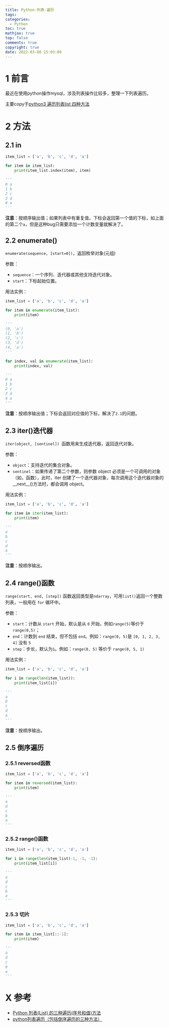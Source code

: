 ```yaml
---
title: Python-列表-遍历
tags:
categories:
  - Python
toc: true
mathjax: true
top: false
comments: true
copyright: true
date: 2022-03-08 15:03:09
---
```


# 1 前言

最近在使用python操作mysql，涉及列表操作比较多，整理一下列表遍历。

主要copy于[python3 遍历列表list 四种方法](https://blog.csdn.net/whatday/article/details/100557888)

# 2 方法

## 2.1 in

```python
item_list = ['a', 'b', 'c', 'd', 'a']

for item in item_list:
    print(item_list.index(item), item)

'''
0 a
1 b
2 c
3 d
0 a
'''
```

**注意**：按顺序输出值；如果列表中有重复值，下标会返回第一个值的下标，如上面的第二个`a`，但是这种bug只需要添加一个计数变量就解决了。

## 2.2 enumerate()

`enumerate(sequence, [start=0])`，返回枚举对象(元组)

参数：

- `sequence`：一个序列、迭代器或其他支持迭代对象。
- `start`：下标起始位置。

 用法实例：

```python
item_list = ['a', 'b', 'c', 'd', 'a']

for item in enumerate(item_list):
    print(item)

'''
(0, 'a')
(1, 'b')
(2, 'c')
(3, 'd')
(4, 'a')
'''

for index, val in enumerate(item_list):
    print(index, val)

'''
0 a
1 b
2 c
3 d
4 a
'''
```

**注意**：按顺序输出值；下标会返回对应值的下标，解决了`2.1`的问题。

## 2.3 iter()迭代器

 `iter(object, [sentinel]) `函数用来生成迭代器，返回迭代对象。

 参数：

- `object`：支持迭代的集合对象。
- `sentinel`：如果传递了第二个参数，则参数 object 必须是一个可调用的对象（如，函数），此时，iter 创建了一个迭代器对象，每次调用这个迭代器对象的__next__()方法时，都会调用 object。

用法实例：

```python
item_list = ['a', 'b', 'c', 'd', 'a']

for item in iter(item_list):
    print(item)

'''
a
b
c
d
a
'''
```

**注意**：按顺序输出。

## 2.4 range()函数

`range(start, end, [step])` 函数返回类型是`ndarray`，可用`list()`返回一个整数列表，一般用在 `for` 循环中。

参数：

- `start`：计数从 `start` 开始，默认是从 `0` 开始，例如`range(5)`等价于`range(0,5)`；
- `end`：计数到 `end` 结束，但不包括 `end`。例如：`range(0, 5)`是 `[0, 1, 2, 3, 4]` 没有 `5`
- `step`：步长，默认为`1`。例如：`range(0, 5)` 等价于 `range(0, 5, 1)`

用法实例：

```python
item_list = ['a', 'b', 'c', 'd', 'a']

for i in range(len(item_list)):
    print(item_list[i])

'''
a
b
c
d
a
'''
```

**注意**：按顺序输出。

## 2.5 倒序遍历

### 2.5.1 reversed函数

```python
item_list = ['a', 'b', 'c', 'd', 'a']

for item in reversed(item_list):
    print(item)

'''
a
d
c
b
a
'''
```

### 2.5.2 range()函数

```python
item_list = ['a', 'b', 'c', 'd', 'a']

for i in range(len(item_list)-1, -1, -1):
    print(item_list[i])

'''
a
d
c
b
a
'''
```

### 2.5.3 切片

```python
item_list = ['a', 'b', 'c', 'd', 'a']

for item in item_list[::-1]:
    print(item)

'''
a
d
c
b
a
'''
```

# X 参考

* [Python 列表(List) 的三种遍历(序号和值)方法](https://www.cnblogs.com/pizitai/p/6398276.html)
* [python列表遍历（包括倒序遍历的三种方法）](https://www.cnblogs.com/GumpYan/p/12334839.html)
